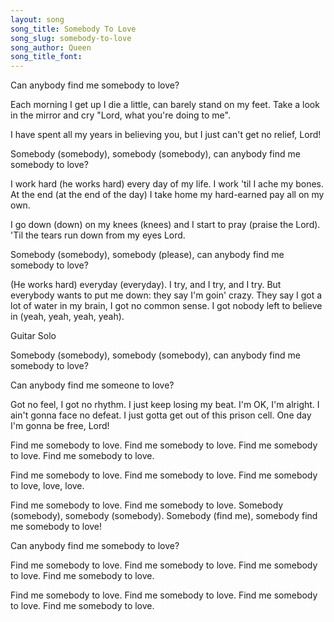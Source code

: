 ```yaml
---
layout: song
song_title: Somebody To Love
song_slug: somebody-to-love
song_author: Queen
song_title_font: 
---
```


Can anybody find me somebody to love?

Each morning I get up I die a little, can barely stand on my feet.
Take a look in the mirror and cry "Lord, what you're doing to me".

I have spent all my years in believing you, but I just can't get no relief, Lord!

<p class="chorus">Somebody (somebody), somebody (somebody), can anybody find me somebody to love?</p>

I work hard (he works hard) every day of my life. I work 'til I ache my bones.
At the end (at the end of the day) I take home my hard-earned pay all on my own.

I go down (down) on my knees (knees) and I start to pray (praise the Lord).
'Til the tears run down from my eyes Lord.

<p class="chorus">Somebody (somebody), somebody (please), can anybody find me somebody to love?</p>

(He works hard) everyday (everyday). I try, and I try, and I try.
But everybody wants to put me down: they say I'm goin' crazy.
They say I got a lot of water in my brain, I got no common sense.
I got nobody left to believe in (yeah, yeah, yeah, yeah).

<p class="mark">Guitar Solo</p>

<p class="chorus">Somebody (somebody), somebody (somebody), can anybody find me somebody to love?</p>

Can anybody find me someone to love?

Got no feel, I got no rhythm. I just keep losing my beat.
I'm OK, I'm alright. I ain't gonna face no defeat.
I just gotta get out of this prison cell. One day I'm gonna be free, Lord!

<p class="bridge">
  Find me somebody to love.
  Find me somebody to love.
  Find me somebody to love.
  Find me somebody to love.
</p>

<p class="bridge">
  Find me somebody to love.
  Find me somebody to love.
  Find me somebody to love, love, love.
</p>

<p class="bridge">
  Find me somebody to love.
  Find me somebody to love.
  Somebody (somebody), somebody (somebody).
  Somebody (find me), somebody find me somebody to love!
</p>

Can anybody find me somebody to love?

<p class="bridge">
  Find me somebody to love.
  Find me somebody to love.
  Find me somebody to love.
  Find me somebody to love.
</p>

<p class="bridge">
  Find me somebody to love.
  Find me somebody to love.
  Find me somebody to love.
  Find me somebody to love.
</p>